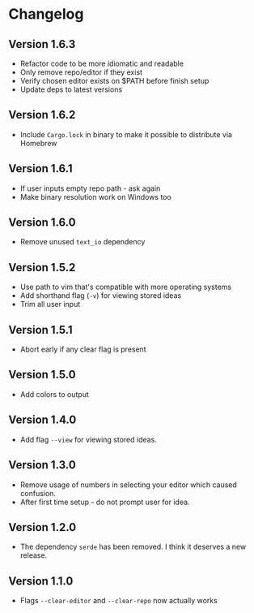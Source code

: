# Changelog

## Version 1.6.3
* Refactor code to be more idiomatic and readable
* Only remove repo/editor if they exist
* Verify chosen editor exists on $PATH before finish setup
* Update deps to latest versions

## Version 1.6.2
* Include `Cargo.lock` in binary to make it possible to distribute via Homebrew

## Version 1.6.1
* If user inputs empty repo path - ask again
* Make binary resolution work on Windows too

## Version 1.6.0
* Remove unused `text_io` dependency

## Version 1.5.2
* Use path to vim that's compatible with more operating systems
* Add shorthand flag (`-v`) for viewing stored ideas
* Trim all user input

## Version 1.5.1
* Abort early if any clear flag is present

## Version 1.5.0
* Add colors to output

## Version 1.4.0
* Add flag `--view` for viewing stored ideas.

## Version 1.3.0
* Remove usage of numbers in selecting your editor which caused confusion.
* After first time setup - do not prompt user for idea.

## Version 1.2.0
* The dependency `serde` has been removed. I think it deserves a new release.

## Version 1.1.0
* Flags `--clear-editor` and `--clear-repo` now actually works

